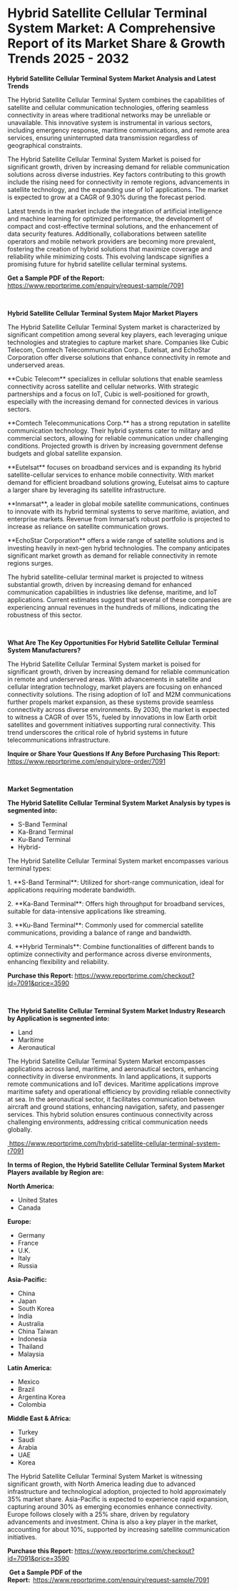 <p><h1>Hybrid Satellite Cellular Terminal System Market: A Comprehensive Report of its Market Share & Growth Trends 2025 - 2032</h1></p><p><strong>Hybrid Satellite Cellular Terminal System Market Analysis and Latest Trends</strong></p>
<p><p>The Hybrid Satellite Cellular Terminal System combines the capabilities of satellite and cellular communication technologies, offering seamless connectivity in areas where traditional networks may be unreliable or unavailable. This innovative system is instrumental in various sectors, including emergency response, maritime communications, and remote area services, ensuring uninterrupted data transmission regardless of geographical constraints.</p><p>The Hybrid Satellite Cellular Terminal System Market is poised for significant growth, driven by increasing demand for reliable communication solutions across diverse industries. Key factors contributing to this growth include the rising need for connectivity in remote regions, advancements in satellite technology, and the expanding use of IoT applications. The market is expected to grow at a CAGR of 9.30% during the forecast period. </p><p>Latest trends in the market include the integration of artificial intelligence and machine learning for optimized performance, the development of compact and cost-effective terminal solutions, and the enhancement of data security features. Additionally, collaborations between satellite operators and mobile network providers are becoming more prevalent, fostering the creation of hybrid solutions that maximize coverage and reliability while minimizing costs. This evolving landscape signifies a promising future for hybrid satellite cellular terminal systems.</p></p>
<p><strong>Get a Sample PDF of the Report:&nbsp;</strong> <a href="https://www.reportprime.com/enquiry/request-sample/7091?utm_campaign=4428&utm_medium=2&utm_source=Github&utm_content=ia&utm_term=17052025&utm_id=hybrid-satellite-cellular-terminal-system">https://www.reportprime.com/enquiry/request-sample/7091</a></p>
<p>&nbsp;</p>
<p><strong>Hybrid Satellite Cellular Terminal System Major Market Players</strong></p>
<p><p>The Hybrid Satellite Cellular Terminal System market is characterized by significant competition among several key players, each leveraging unique technologies and strategies to capture market share. Companies like Cubic Telecom, Comtech Telecommunication Corp., Eutelsat, and EchoStar Corporation offer diverse solutions that enhance connectivity in remote and underserved areas.</p><p>**Cubic Telecom** specializes in cellular solutions that enable seamless connectivity across satellite and cellular networks. With strategic partnerships and a focus on IoT, Cubic is well-positioned for growth, especially with the increasing demand for connected devices in various sectors.</p><p>**Comtech Telecommunications Corp.** has a strong reputation in satellite communication technology. Their hybrid systems cater to military and commercial sectors, allowing for reliable communication under challenging conditions. Projected growth is driven by increasing government defense budgets and global satellite expansion.</p><p>**Eutelsat** focuses on broadband services and is expanding its hybrid satellite-cellular services to enhance mobile connectivity. With market demand for efficient broadband solutions growing, Eutelsat aims to capture a larger share by leveraging its satellite infrastructure.</p><p>**Inmarsat**, a leader in global mobile satellite communications, continues to innovate with its hybrid terminal systems to serve maritime, aviation, and enterprise markets. Revenue from Inmarsat’s robust portfolio is projected to increase as reliance on satellite communication grows.</p><p>**EchoStar Corporation** offers a wide range of satellite solutions and is investing heavily in next-gen hybrid technologies. The company anticipates significant market growth as demand for reliable connectivity in remote regions surges.</p><p>The hybrid satellite-cellular terminal market is projected to witness substantial growth, driven by increasing demand for enhanced communication capabilities in industries like defense, maritime, and IoT applications. Current estimates suggest that several of these companies are experiencing annual revenues in the hundreds of millions, indicating the robustness of this sector.</p></p>
<p>&nbsp;</p>
<p><strong>What Are The Key Opportunities For Hybrid Satellite Cellular Terminal System Manufacturers?</strong></p>
<p><p>The Hybrid Satellite Cellular Terminal System market is poised for significant growth, driven by increasing demand for reliable communication in remote and underserved areas. With advancements in satellite and cellular integration technology, market players are focusing on enhanced connectivity solutions. The rising adoption of IoT and M2M communications further propels market expansion, as these systems provide seamless connectivity across diverse environments. By 2030, the market is expected to witness a CAGR of over 15%, fueled by innovations in low Earth orbit satellites and government initiatives supporting rural connectivity. This trend underscores the critical role of hybrid systems in future telecommunications infrastructure.</p></p>
<p><strong>Inquire or Share Your Questions If Any Before Purchasing This Report:</strong> <a href="https://www.reportprime.com/enquiry/pre-order/7091?utm_campaign=4428&utm_medium=2&utm_source=Github&utm_content=ia&utm_term=17052025&utm_id=hybrid-satellite-cellular-terminal-system">https://www.reportprime.com/enquiry/pre-order/7091</a></p>
<p>&nbsp;</p>
<p><strong>Market Segmentation</strong></p>
<p><strong>The Hybrid Satellite Cellular Terminal System Market Analysis by types is segmented into:</strong></p>
<p><ul><li>S-Band Terminal</li><li>Ka-Brand Terminal</li><li>Ku-Band Terminal</li><li>Hybrid-</li></ul></p>
<p><p>The Hybrid Satellite Cellular Terminal System market encompasses various terminal types: </p><p>1. **S-Band Terminal**: Utilized for short-range communication, ideal for applications requiring moderate bandwidth.</p><p>   </p><p>2. **Ka-Band Terminal**: Offers high throughput for broadband services, suitable for data-intensive applications like streaming.</p><p>3. **Ku-Band Terminal**: Commonly used for commercial satellite communications, providing a balance of range and bandwidth.</p><p>4. **Hybrid Terminals**: Combine functionalities of different bands to optimize connectivity and performance across diverse environments, enhancing flexibility and reliability.</p></p>
<p><strong>Purchase this Report:&nbsp;</strong><a href="https://www.reportprime.com/checkout?id=7091&price=3590&utm_campaign=4428&utm_medium=2&utm_source=Github&utm_content=ia&utm_term=17052025&utm_id=hybrid-satellite-cellular-terminal-system">https://www.reportprime.com/checkout?id=7091&price=3590</a></p>
<p>&nbsp;</p>
<p><strong>The Hybrid Satellite Cellular Terminal System Market Industry Research by Application is segmented into:</strong></p>
<p><ul><li>Land</li><li>Maritime</li><li>Aeronautical</li></ul></p>
<p><p>The Hybrid Satellite Cellular Terminal System Market encompasses applications across land, maritime, and aeronautical sectors, enhancing connectivity in diverse environments. In land applications, it supports remote communications and IoT devices. Maritime applications improve maritime safety and operational efficiency by providing reliable connectivity at sea. In the aeronautical sector, it facilitates communication between aircraft and ground stations, enhancing navigation, safety, and passenger services. This hybrid solution ensures continuous connectivity across challenging environments, addressing critical communication needs globally.</p></p>
<p><a href="https://www.reportprime.com/hybrid-satellite-cellular-terminal-system-r7091?utm_campaign=4428&utm_medium=2&utm_source=Github&utm_content=ia&utm_term=17052025&utm_id=hybrid-satellite-cellular-terminal-system">&nbsp;https://www.reportprime.com/hybrid-satellite-cellular-terminal-system-r7091</a></p>
<p><strong>In terms of Region, the Hybrid Satellite Cellular Terminal System Market Players available by Region are:</strong></p>
<p>
    <p> <strong> North America: </strong>
        <ul>
            <li>United States</li>
            <li>Canada</li>
        </ul>
        </p> 
    <p> <strong> Europe: </strong>
        <ul>
            <li>Germany</li>
            <li>France</li>
            <li>U.K.</li>
            <li>Italy</li>
            <li>Russia</li>
        </ul>
        </p> 
    <p> <strong> Asia-Pacific: </strong>
        <ul>
            <li>China</li>
            <li>Japan</li>
            <li>South Korea</li>
            <li>India</li>
            <li>Australia</li>
            <li>China Taiwan</li>
            <li>Indonesia</li>
            <li>Thailand</li>
            <li>Malaysia</li>
        </ul>
        </p> 
    <p> <strong> Latin America: </strong>
        <ul>
            <li>Mexico</li>
            <li>Brazil</li>
            <li>Argentina Korea</li>
            <li>Colombia</li>
        </ul>
        </p> 
    <p> <strong> Middle East & Africa: </strong>
        <ul>
            <li>Turkey</li>
            <li>Saudi</li>
            <li>Arabia</li>
            <li>UAE</li>
            <li>Korea</li>
        </ul>
    </p>
    </p>
<p><p>The Hybrid Satellite Cellular Terminal System Market is witnessing significant growth, with North America leading due to advanced infrastructure and technological adoption, projected to hold approximately 35% market share. Asia-Pacific is expected to experience rapid expansion, capturing around 30% as emerging economies enhance connectivity. Europe follows closely with a 25% share, driven by regulatory advancements and investment. China is also a key player in the market, accounting for about 10%, supported by increasing satellite communication initiatives.</p></p>
<p><strong>Purchase this Report: </strong><a href="https://www.reportprime.com/checkout?id=7091&price=3590&utm_campaign=4428&utm_medium=2&utm_source=Github&utm_content=ia&utm_term=17052025&utm_id=hybrid-satellite-cellular-terminal-system">https://www.reportprime.com/checkout?id=7091&price=3590</a></p>
<p>&nbsp;<strong>Get a Sample PDF of the Report:&nbsp;&nbsp;</strong><a href="https://www.reportprime.com/enquiry/request-sample/7091?utm_campaign=4428&utm_medium=2&utm_source=Github&utm_content=ia&utm_term=17052025&utm_id=hybrid-satellite-cellular-terminal-system">https://www.reportprime.com/enquiry/request-sample/7091</a></p>
<p><strong></strong></p>
<p><p></p><p></p><p></p></p>